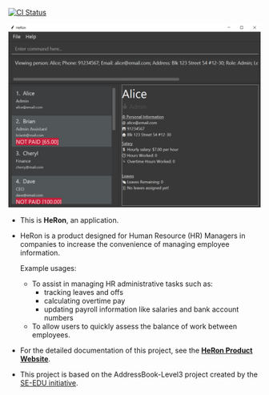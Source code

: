 [![CI Status](https://github.com/se-edu/addressbook-level3/workflows/Java%20CI/badge.svg)](https://github.com/AY2122S1-CS2103T-F11-3/tp/actions)

![Ui](docs/images/Ui.png)

* This is **HeRon**, an application.<br>
* HeRon is a product designed for Human Resource (HR) Managers in companies to increase the convenience of managing employee information.
  
  Example usages:
  * To assist in managing HR administrative tasks such as:
    * tracking leaves and offs
    * calculating overtime pay
    * updating payroll information like salaries and bank account numbers
  * To allow users to quickly assess the balance of work between employees.

* For the detailed documentation of this project, see the **[HeRon Product Website](https://ay2122s1-cs2103t-f11-3.github.io/tp/)**.

* This project is based on the AddressBook-Level3 project created by the [SE-EDU initiative](https://se-education.org).
